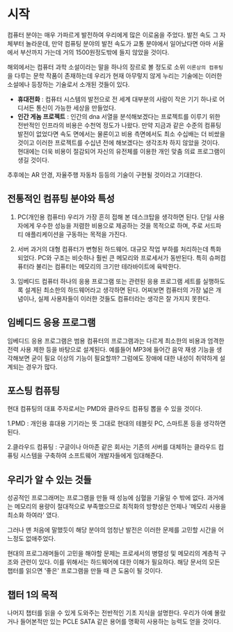 # 시작

컴퓨터 분야는 매우 가파르게 발전하여 우리에게 많은 이로움을 주었다. 발전 속도 그 자체부터 놀라운데, 
만약 컴퓨팅 분야의 발전 속도가 교통 분야에서 일어났다면 아마 서울에서 부산까지 가는데 거의 1500원정도밖에 들지 않았을 것이다.

해외에서는 컴퓨터 과학 소설이라는 말을 하나의 장르로 볼 정도로 소위 `이론상의 컴퓨팅`을 다루는 문학 작품이 존재하는데 우리가 현재 아무렇지 않게 누리는 기술에는 이러한 소설에나 등장하는 기술로서 소개된 것들이 있다.

- **휴대전화** : 컴퓨터 시스템의 발전으로 전 세계 대부분의 사람이 작은 기기 하나로 어디서든 통신이 가능한 세상을 만들었다.
- **인간 게놈 프로젝트** : 인간의 dna 서열을 분석해보겠다는 프로젝트를 이루기 위한 전반적인 인프라의 비용은 수천억 정도가 나왔다.
만약 지금과 같은 수준의 컴퓨팅 발전이 없었다면 속도 면에서는 물론이고 비용 측면에서도 최소 수십배는 더 비쌌을 것이고 이러한 프로젝트를 수십년 전에 해보겠다는 생각조차 하지 않았을 것이다.
현대에는 더욱 비용이 절감되어 자신의 유전체를 이용한 개인 맞춤 의료 프로그램이 생길 것이다.

추후에는 AR 안경, 자율주행 자동차 등등의 기술이 구현될 것이라고 기대한다.

## 전통적인 컴퓨팅 분야와 특성

1. PC(개인용 컴퓨터)
우리가 가장 흔히 접해 본 데스크탑을 생각하면 된다. 단일 사용자에게 우수한 성능을 저렴한 비용으로 제공하는 것을 목적으로 하며, 주로 서드파티 애플리케이션을 구동하는 목적을 가진다.

2. 서버
과거의 대형 컴퓨터가 변형된 하드웨어. 대규모 작업 부하를 처리하는데 특화되었다. PC와 구조는 비슷하나 훨씬 큰 메모리와 프로세서가 동반된다. 특히 슈퍼컴퓨터라 불리는 컴퓨터는 메모리의 크기만 테라바이트에 육박한다.

3. 임베디드 컴퓨터
하나의 응용 프로그램 또는 관련된 응용 프로그램 세트를 실행하도록 설계된 최소한의 하드웨어라고 생각하면 된다. 어찌보면 컴퓨터의 가장 넓은 개념이나, 실제 사용자들이 이러한 것들도 컴퓨터라는 생각은 잘 가지지 못한다.

## 임베디드 응용 프로그램

임베디드 응용 프로그램은 범용 컴퓨터의 프로그램과는 다르게 최소한의 비용과 엄격한 전력 사용 제한 등을 바탕으로 설계된다. 예를들어 MP3에 들어간 음악 재생 기능을 생각해보면 굳이 필요 이상의 기능이 필요할까?
그럼에도 장애에 대한 내성이 취약하게 설계되는 경우가 많다.

## 포스팅 컴퓨팅

현대 컴퓨팅의 대표 주자로서는 PMD와 클라우드 컴퓨팅 뽑을 수 있을 것이다.

1.PMD : 개인용 휴대용 기기라는 뜻 그대로 현대의 테블릿 PC, 스마트폰 등을 생각하면 된다.

2.클라우드 컴퓨팅 : 구글이나 아마존 같은 회사는 기존의 서버를 대체하는 클라우드 컴퓨팅 시스템을 구축하여 소프트웨어 개발자들에게 임대해준다.

## 우리가 알 수 있는 것들

성공적인 프로그래머는 프로그램을 만들 때 성능에 심혈을 기울일 수 밖에 없다. 과거에는 메모리의 용량이 절대적으로 부족했으므로 최적화의 방향성은 언제나 '메모리 사용을 최소화 하여라' 였다. 

그러나 맨 처음에 말했듯이 해당 분야의 엄청난 발전은 이러한 문제를 고민할 시간을 어느정도 없애주었다.

현대의 프로그래머들이 고민을 해야할 문제는 프로세서의 병렬성 및 메모리의 계층적 구조와 관련이 있다. 이를 위해서는 하드웨어에 대한 이해가 필요하다. 해당 문서의 모든 챕터를 읽으면 '좋은' 프로그램을 만들 때 큰 도움이 될 것이다.

## 챕터 1의 목적

나머지 챕터를 읽을 수 있게 도와주는 전반적인 기초 지식을 설명한다. 우리가 아예 몰랐거나 들어본적만 있는 PCLE SATA 같은 용어를 명확히 사용하는 능력도 얻을 것이다.
